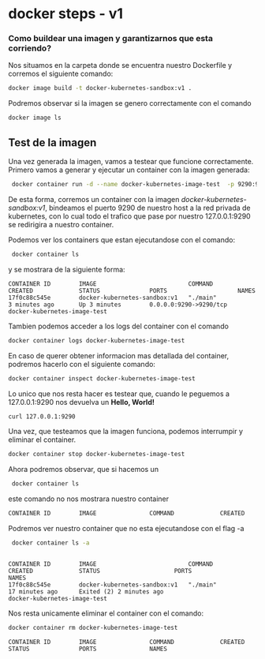 # docker steps - v1
### Como buildear una imagen y garantizarnos que esta corriendo?
Nos situamos en la carpeta donde se encuentra nuestro Dockerfile
y corremos el siguiente comando:
```bash
docker image build -t docker-kubernetes-sandbox:v1 . 
```

Podremos observar si la imagen se genero correctamente con el comando 

```bash
docker image ls
```
## Test de la imagen

Una vez generada la imagen, vamos a testear que funcione correctamente.
Primero vamos a generar y ejecutar un container con la imagen generada:

```bash
 docker container run -d --name docker-kubernetes-image-test  -p 9290:9290 docker-kubernetes-sandbox:v1 
```

De esta forma, corremos un container con la imagen *docker-kubernetes-sandbox:v1*, bindeamos el puerto 9290 de nuestro host a la red privada de kubernetes, con lo cual todo el trafico que pase por nuestro 127.0.0.1:9290 se redirigira a nuestro container.

Podemos ver los containers que estan ejecutandose con el comando: 
```bash
 docker container ls
```
y se mostrara de la siguiente forma:
```
CONTAINER ID        IMAGE                          COMMAND             CREATED             STATUS              PORTS                    NAMES
17f0c88c545e        docker-kubernetes-sandbox:v1   "./main"            3 minutes ago       Up 3 minutes        0.0.0.0:9290->9290/tcp   docker-kubernetes-image-test
```
Tambien podemos acceder a los logs del container con el comando 

```bash
docker container logs docker-kubernetes-image-test
```
En caso de querer obtener informacion mas detallada del container, podremos hacerlo con el siguiente comando:

```bash
docker container inspect docker-kubernetes-image-test
```


Lo unico que nos resta hacer es testear que, cuando le peguemos a 127.0.0.1:9290 nos devuelva un **Hello, World!**

```bash
curl 127.0.0.1:9290
```

Una vez, que testeamos que la imagen funciona, podemos interrumpir y eliminar el container.

```bash
docker container stop docker-kubernetes-image-test
```

Ahora podremos observar, que si hacemos un 
```bash
 docker container ls
```
este comando no nos mostrara nuestro container

```bash
CONTAINER ID        IMAGE               COMMAND             CREATED             STATUS              PORTS               NAMES

```

Podremos ver nuestro container que no esta ejecutandose con el flag -a
```bash
 docker container ls -a
```
```

CONTAINER ID        IMAGE                          COMMAND             CREATED             STATUS                     PORTS               NAMES
17f0c88c545e        docker-kubernetes-sandbox:v1   "./main"            17 minutes ago      Exited (2) 2 minutes ago                       docker-kubernetes-image-test
```

Nos resta unicamente eliminar el container con el comando:



``` bash
docker container rm docker-kubernetes-image-test
```


```
CONTAINER ID        IMAGE               COMMAND             CREATED             STATUS              PORTS               NAMES
```